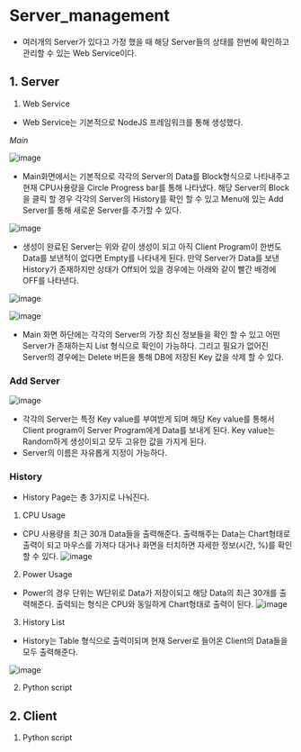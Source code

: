 # Server_management

- 여러개의 Server가 있다고 가정 했을 때 해당 Server들의 상태를 한번에 확인하고 관리할 수 있는 Web Service이다. 



## 1. Server
1) Web Service
- Web Service는 기본적으로 NodeJS 프레임워크를 통해 생성했다.

_Main_

![image](https://user-images.githubusercontent.com/111109411/193001568-3662069f-1dca-42a6-8eaa-29cca8506223.png)

* Main화면에서는 기본적으로 각각의 Server의 Data를 Block형식으로 나타내주고 현재 CPU사용량을 Circle Progress bar를 통해 나타냈다.
해당 Server의 Block을 클릭 할 경우 각각의 Server의 History를 확인 할 수 있고 Menu에 있는 Add Server를 통해 새로운 Server를 추가할 수 있다.

![image](https://user-images.githubusercontent.com/111109411/193002554-534c3ae2-8967-4b9b-90c9-0a7931c98183.png)
- 생성이 완료된 Server는 위와 같이 생성이 되고 아직 Client Program이 한번도 Data를 보낸적이 없다면 Empty를 나타내게 된다.
만약 Server가 Data를 보낸 History가 존재하지만 상태가 Off되어 있을 경우에는 아래와 같이 빨간 배경에 OFF를 나타낸다.

![image](https://user-images.githubusercontent.com/111109411/193002851-e846483c-5826-4f63-af70-6fc8cf2102f1.png)

![image](https://user-images.githubusercontent.com/111109411/193003444-04dc01ea-4917-4b7c-800a-d234267f111f.png)
- Main 화면 하단에는 각각의 Server의 가장 최신 정보들을 확인 할 수 있고 어떤 Server가 존재하는지 List 형식으로 확인이 가능하다.
그리고 필요가 없어진 Server의 경우에는 Delete 버튼을 통해 DB에 저장된 Key 값을 삭제 할 수 있다.




### Add Server
![image](https://user-images.githubusercontent.com/111109411/193002161-813cf3b9-23e7-4b12-973f-6c28611bc2c6.png)

- 각각의 Server는 특정 Key value를 부여받게 되며 해당 Key value를 통해서 Client program이 Server Program에게 Data를 보내게 된다.
Key value는 Random하게 생성이되고 모두 고유한 값을 가지게 된다.
- Server의 이름은 자유롭게 지정이 가능하다.


### History
- History Page는 총 3가지로 나눠진다.

1) CPU Usage
- CPU 사용량을 최근 30개 Data들을 출력해준다. 출력해주는 Data는 Chart형태로 출력이 되고 마우스를 가져다 대거나 화면을 터치하면 자세한 정보(시간, %)를 확인 할 수 있다. 
![image](https://user-images.githubusercontent.com/111109411/193003917-6dc646c5-c5cc-44db-a645-b916bc9a5fc4.png)



2) Power Usage
- Power의 경우 단위는 W단위로 Data가 저장이되고 해당 Data의 최근 30개를 출력해준다. 출력되는 형식은 CPU와 동일하게 Chart형태로 출력이 된다.
![image](https://user-images.githubusercontent.com/111109411/193004809-1b12f4cf-4c3a-4d89-81ba-1f534e35e642.png)



3) History List
- History는 Table 형식으로 출력이되며 현재 Server로 들어온 Client의 Data들을 모두 출력해준다.

![image](https://user-images.githubusercontent.com/111109411/193004887-5849da30-d8a9-41b7-8a85-434105ac1430.png)





2) Python script




## 2. Client
1) Python script
